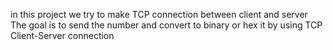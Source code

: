 in this project we try to make TCP connection between client and server
The goal is to send the number and convert to binary or hex it by using TCP Client-Server connection
